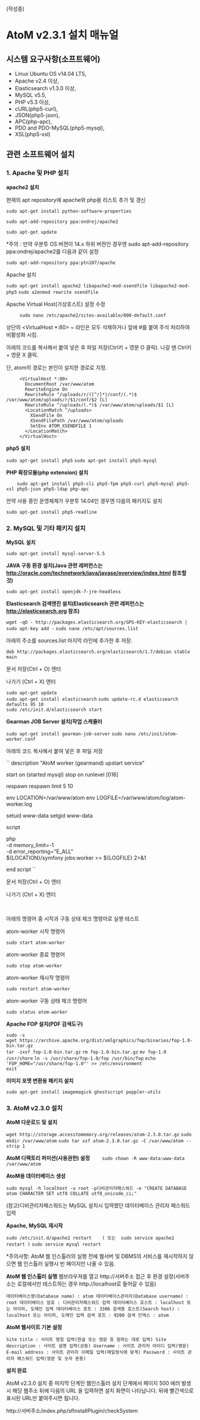 
(작성중)
# AtoM v2.3.1 설치 매뉴얼

## 시스템 요구사항(소프트웨어)
* Linux Ubuntu OS v14.04 LTS, 
* Apache v2.4 이상, 
* Elasticsearch v1.3.0 이상, 
* MySQL v5.5, 
* PHP v5.3 이상, 
* cURL(php5-curl), 
* JSON(php5-json), 
* APC(php-apc),
* PDO and PDO-MySQL(php5-mysql), 
* XSL(php5-xsl)

## 관련 소프트웨어 설치

### 1. Apache 및 PHP 설치
**apache2 설치**

현재의 apt repository에 apache와 php용 리스트 추가 및 갱신
```
sudo apt-get install python-software-properties
```
```
sudo apt-add-repository ppa:ondrej/apache2
```
```
sudo apt-get update
```

*주의 : 만약 우분투 OS 버젼이 14.x 하위 버젼인 경우엔 sudo apt-add-repository ppa:ondrej/apache2를 다음과 같이 설정 

``
sudo apt-add-repository ppa:ptn107/apache
``    

Apache 설치

``
sudo apt-get install apache2 libapache2-mod-xsendfile libapache2-mod-php5
``
``
sudo a2enmod rewrite xsendfile
``

Apache Virtual Host(가상호스트) 설정 수정

``     
sudo nano /etc/apache2/sites-available/000-default.conf
``     

상단의 <VirtualHost *:80> ~ </VirtualHost> 라인은 모두 삭제하거나 앞에 #를 붙여 주석 처리하여 비활성화 시킴.     

아래의 코드를 복사해서 붙여 넣은 후 파일 저장(Ctrl키 + 영문 O 클릭). 나갈 땐 Ctrl키 + 영문 X 클릭.

단, atom의 경로는 본인이 설치한 경로로 지정.

```
     <VirtualHost *:80>
       DocumentRoot /var/www/atom
       RewriteEngine On
       RewriteRule ^/uploads/r/([^/]*)/conf/(.*)$ /var/www/atom/uploads/r/$1/conf/$2 [L]
       RewriteRule ^/uploads/(.*)$ /var/www/atom/uploads/$1 [L]
       <LocationMatch ^/uploads>
         XSendFile On
         XSendFilePath /var/www/atom/uploads
         SetEnv ATOM_XSENDFILE 1
       </LocationMatch>
     </VirtualHost>
```

**php5 설치**

``
sudo apt-get install php5
``
``
sudo apt-get install php5-mysql
``

**PHP 확장모듈(php extension) 설치**

``    
sudo apt-get install php5-cli php5-fpm php5-curl php5-mysql php5-xsl php5-json php5-ldap php-apc
``

만약 사용 중인 운영체제가 우분투 14.04인 경우엔 다음의 패키지도 설치

``
sudo apt-get install php5-readline
``


### 2. MySQL 및 기타 패키지 설치
**MySQL 설치**

``
sudo apt-get install mysql-server-5.5 
``

**JAVA 구동 환경 설치(Java 관련 레퍼런스는 http://oracle.com/technetwork/java/javase/overview/index.html 참조할 것)**

``
sudo apt-get install openjdk-7-jre-headless
``

**Elasticsearch 검색엔진 설치(Elasticsearch 관련 레퍼런스는 http://elasticsearch.org 참조)**

``
wget -qO - http://packages.elasticsearch.org/GPG-KEY-elasticsearch | sudo apt-key add -
``
``
sudo nano /etc/apt/sources.list
``

아래의 주소를 sources.list 마지막 라인에 추가한 후 저장.

``
deb http://packages.elasticsearch.org/elasticsearch/1.7/debian stable main
``

문서 저장(Ctrl + O) 엔터

나가기 (Ctrl + X) 엔터

``
sudo apt-get update
``  
``
sudo apt-get install elasticsearch
``
``
sudo update-rc.d elasticsearch defaults 95 10
``    
``
sudo /etc/init.d/elasticsearch start
``

**Gearman JOB Server 설치(작업 스케쥴러**

``
sudo apt-get install gearman-job-server
``
``
sudo nano /etc/init/atom-worker.conf
``

아래의 코드 복사해서 붙여 넣은 후 파일 저장

``
description "AtoM worker (gearmand) upstart service"

start on (started mysql)
stop on runlevel [016]

respawn
respawn limit 5 10

env LOCATION=/var/www/atom
env LOGFILE=/var/www/atom/log/atom-worker.log

setuid www-data
setgid www-data

script

php \
  -d memory_limit=-1 \
  -d error_reporting="E_ALL" \
   ${LOCATION}/symfony jobs:worker >> ${LOGFILE} 2>&1

end script
``

문서 저장(Ctrl + O) 엔터

나가기 (Ctrl + X) 엔터

<br/>

아래의 명령어 중 시작과 구동 상태 체크 명령어로 실행 테스트

atom-worker 시작 명령어

``
sudo start atom-worker  
``

atom-worker 종료 명령어

``
sudo stop atom-worker
``

atom-worker 재시작 명령어

``
sudo restart atom-worker 
``

atom-worker 구동 상태 체크 명령어

``
sudo status atom-worker  
``


**Apache FOP 설치(PDF 검색도구)**

``
sudo -s
``  
``
wget https://archive.apache.org/dist/xmlgraphics/fop/binaries/fop-1.0-bin.tar.gz
``    
``
tar -zxvf fop-1.0-bin.tar.gz
``
``
rm fop-1.0-bin.tar.gz
``
``
mv fop-1.0 /usr/share
``
``
ln -s /usr/share/fop-1.0/fop /usr/bin/fop
``
``
echo 'FOP_HOME="/usr/share/fop-1.0"' >> /etc/environment
``    
``
exit
``

**이미지 포맷 변환용 패키지 설치**

``
sudo apt-get install imagemagick ghostscript poppler-utils
``


### 3. AtoM v2.3.0 설치
**AtoM 다운로드 및 설치**

``
wget http://storage.accesstomemory.org/releases/atom-2.3.0.tar.gz
``
``
sudo mkdir /var/www/atom
``
``
sudo tar xzf atom-2.3.0.tar.gz -C /var/www/atom --strip 1
``

**AtoM 디렉토리 퍼미션(사용권한) 설정**
``    
sudo chown -R www-data:www-data /var/www/atom
``

**AtoM용 데이터베이스 생성**

``
sudo mysql -h localhost -u root -p디비관리자패스워드 -e "CREATE DATABASE atom CHARACTER SET utf8 COLLATE utf8_unicode_ci;"
``

(참고)디비관리자패스워드는 MySQL 설치시 입력했던 데이터베이스 관리자 패스워드 입력  

**Apache, MySQL 재시작**

``
sudo /etc/init.d/apache2 restart    ( 또는  sudo service apache2 restart )
``
``
sudo service mysql restart
``

*주의사항:  AtoM 웹 인스톨러의 실행 전에 웹서버 및 DBMS의 서비스를 재시작하지 않으면 웹 인스톨러 실행시 빈 페이지만 나올 수 있음.

**AtoM 웹 인스톨러 실행**
웹브라우져를 열고 http://서버주소 접근 후 환경 설정(서버주소는 로컬에서만 테스트하는 경우 http://localhost로 들어갈 수 있음)

``
    데이터베이스명(Database name) : atom
    데이터베이스관리자(Database username) : root
    데이터베이스 암호 : 디비관리자패스워드 입력
    데이터베이스 호스트 : localhost 또는 아이피, 도메인 입력
    데이터베이스 포트 : 3306
    검색용 호스트(Search host) : localhost 또는 아이피, 도메인 입력
    검색 포트 : 9200
    검색 인덱스 : atom
``

**AtoM 웹사이트 기본 설정**

``
Site title : 사이트 명칭 입력(한글 또는 영문 등 원하는 대로 입력)
Site description : 사이트 설명 입력(상동)
Username : 사이트 관리자 아이디 입력(영문)
E-mail address : 사이트 관리자 이메일 입력(메일형식에 맞게)
Password : 사이트 관리자 패스워드 입력(영문 및 숫자 혼용)
``

**설치 완료**

AtoM v2.3.0 설치 중 마지막 단계인 웹인스톨러 설치 단계에서 페이지 500 에러 발생시 해당 웹주소 뒤에 다음의 URL 을 입력하면 설치 화면이 나타납니다. 뒤에 빨간색으로 표시된 URL만 붙여주시면 됩니다.

http://서버주소/index.php/sfInstallPlugin/checkSystem

